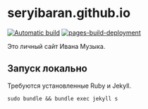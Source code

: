 # seryibaran.github.io

[![Automatic build](https://github.com/SeryiBaran/seryibaran.github.io/actions/workflows/pages-deploy.yml/badge.svg)](https://github.com/SeryiBaran/seryibaran.github.io/actions/workflows/pages-deploy.yml)
[![pages-build-deployment](https://github.com/SeryiBaran/seryibaran.github.io/actions/workflows/pages/pages-build-deployment/badge.svg)](https://github.com/SeryiBaran/seryibaran.github.io/actions/workflows/pages/pages-build-deployment)

Это личный сайт Ивана Музыка.

## Запуск локально
Требуются установленные Ruby и Jekyll.

```console
sudo bundle && bundle exec jekyll s
```
